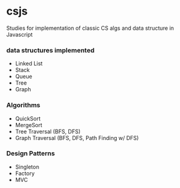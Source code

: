 csjs
====

Studies for implementation of classic CS algs and data structure in Javascript

<h3>
data structures implemented
</h3>

<ul>
	<li>Linked List
	<li>Stack
	<li>Queue
	<li>Tree
	<li>Graph
</ul>


<h3>Algorithms</h3>

<ul>
	<li>QuickSort
	<li>MergeSort
	<li>Tree Traversal (BFS, DFS)
	<li>Graph Traversal (BFS, DFS, Path Finding w/ DFS)
</ul>


<h3>Design Patterns</h3>

<ul>
	<li>Singleton
	<li>Factory
	<li>MVC 
</ul>

